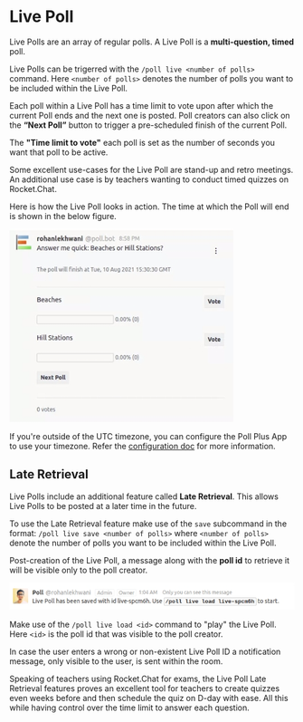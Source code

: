 # Live Poll

Live Polls are an array of regular polls. A Live Poll is a **multi-question, timed** poll.

Live Polls can be trigerred with the `/poll live <number of polls>` command. Here `<number of polls>` denotes the number of polls you want to be included within the Live Poll.

Each poll within a Live Poll has a time limit to vote upon after which the current Poll ends and the next one is posted. Poll creators can also click on the **“Next Poll”** button to trigger a pre-scheduled finish of the current Poll.

The **"Time limit to vote"** each poll is set as the number of seconds you want that poll to be active.

Some excellent use-cases for the Live Poll are stand-up and retro meetings. An additional use case is by teachers wanting to conduct timed quizzes on Rocket.Chat.

Here is how the Live Poll looks in action. The time at which the Poll will end is shown in the below figure.

![](../../../../.gitbook/assets/poll_live_poll_1.png)

If you're outside of the UTC timezone, you can configure the Poll Plus App to use your timezone. Refer the [configuration doc](../poll-plus-app-configuration/settings.md) for more information.

## Late Retrieval

Live Polls include an additional feature called **Late Retrieval**. This allows Live Polls to be posted at a later time in the future.

To use the Late Retrieval feature make use of the `save` subcommand in the format: `/poll live save <number of polls>` where `<number of polls>` denote the number of polls you want to be included within the Live Poll.

Post-creation of the Live Poll, a message along with the **poll id** to retrieve it will be visible only to the poll creator.

![](../../../../.gitbook/assets/poll_live_poll_2.jpg)

Make use of the `/poll live load <id>` command to "play" the Live Poll. Here `<id>` is the poll id that was visible to the poll creator.

In case the user enters a wrong or non-existent Live Poll ID a notification message, only visible to the user, is sent within the room.

Speaking of teachers using Rocket.Chat for exams, the Live Poll Late Retrieval features proves an excellent tool for teachers to create quizzes even weeks before and then schedule the quiz on D-day with ease. All this while having control over the time limit to answer each question.
